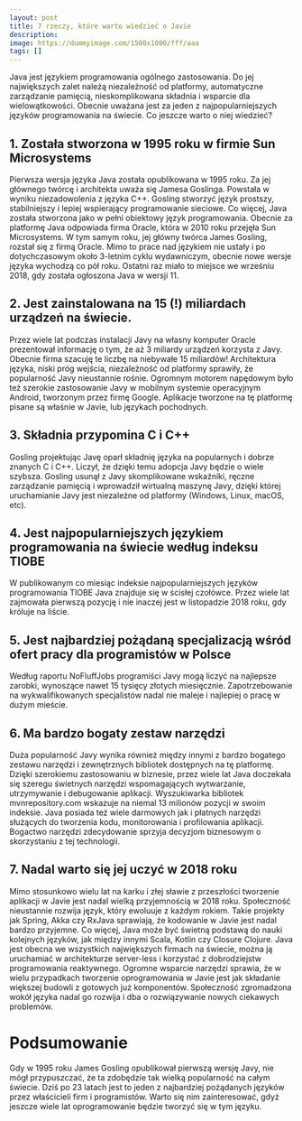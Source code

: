 ```yaml
---
layout: post
title: 7 rzeczy, które warto wiedzieć o Javie
description: 
image: https://dummyimage.com/1500x1000/fff/aaa
tags: []
---
```


Java jest językiem programowania ogólnego zastosowania. Do jej największych zalet należą niezależność od platformy, automatyczne zarządzanie pamięcią, nieskomplikowana składnia i wsparcie dla wielowątkowości. Obecnie uważana jest za jeden z najpopularniejszych języków programowania na świecie. Co jeszcze warto o niej wiedzieć?

## 1. Została stworzona w 1995 roku w firmie Sun Microsystems
Pierwsza wersja języka Java została opublikowana w 1995 roku. Za jej głównego twórcę i architekta uważa się Jamesa Goslinga. Powstała w wyniku niezadowolenia z języka C++. Gosling stworzyć język prostszy, stabilniejszy i lepiej wspierający programowanie sieciowe. Co więcej, Java została stworzona jako w pełni obiektowy język programowania. Obecnie za platformę Java odpowiada firma Oracle, która w 2010 roku przejęła Sun Microsystems. W tym samym roku, jej główny twórca James Gosling, rozstał się z firmą Oracle. Mimo to prace nad językiem nie ustały i po dotychczasowym około 3-letnim cyklu wydawniczym, obecnie nowe wersje języka wychodzą co pół roku. Ostatni raz miało to miejsce we wrześniu 2018, gdy została ogłoszona Java w wersji 11.
## 2. Jest zainstalowana na 15 (!) miliardach urządzeń na świecie.
Przez wiele lat podczas instalacji Javy na własny komputer Oracle prezentował informację o tym, że aż 3 miliardy urządzeń korzysta z Javy. Obecnie firma szacuję te liczbę na niebywałe 15 miliardów! Architektura języka, niski próg wejścia, niezależność od platformy sprawiły, że popularność Javy nieustannie rośnie. Ogromnym motorem napędowym było też szerokie zastosowanie Javy w mobilnym systemie operacyjnym Android, tworzonym przez firmę Google. Aplikacje tworzone na tę platformę pisane są właśnie w Javie, lub językach pochodnych.
## 3. Składnia przypomina C i C++
Gosling projektując Javę oparł składnię języka na popularnych i dobrze znanych C i C++. Liczył, że dzięki temu adopcja Javy będzie o wiele szybsza. Gosling usunął z Javy skomplikowane wskaźniki, ręczne zarządzanie pamięcią i wprowadził wirtualną maszynę Javy, dzięki której uruchamianie Javy jest niezależne od platformy (Windows, Linux, macOS, etc).
## 4. Jest najpopularniejszych językiem programowania na świecie według indeksu TIOBE
W publikowanym co miesiąc indeksie najpopularniejszych języków programowania TIOBE Java znajduje się w ścisłej czołówce. Przez wiele lat zajmowała pierwszą pozycję i nie inaczej jest w listopadzie 2018 roku, gdy króluje na liście.
## 5. Jest najbardziej pożądaną specjalizacją wśród ofert pracy dla programistów w Polsce
Według raportu NoFluffJobs programiści Javy mogą liczyć na najlepsze zarobki, wynoszące nawet 15 tysięcy złotych miesięcznie. Zapotrzebowanie na wykwalifikowanych specjalistów nadal nie maleje i najlepiej o pracę w dużym mieście.
## 6. Ma bardzo bogaty zestaw narzędzi
Duża popularność Javy wynika również między innymi z bardzo bogatego zestawu narzędzi i zewnętrznych bibliotek dostępnych na tę platformę. Dzięki szerokiemu zastosowaniu w biznesie, przez wiele lat Java doczekała się szeregu świetnych narzędzi wspomagających wytwarzanie, utrzymywanie i debugowanie aplikacji. Wyszukiwarka bibliotek mvnrepository.com wskazuje na niemal 13 milionów pozycji w swoim indeksie. Java posiada też wiele darmowych jak i płatnych narzędzi służących do tworzenia kodu, monitorowania i profilowania aplikacji. Bogactwo narzędzi zdecydowanie sprzyja decyzjom biznesowym o skorzystaniu z tej technologii.
## 7. Nadal warto się jej uczyć w 2018 roku
Mimo stosunkowo wielu lat na karku i złej sławie z przeszłości tworzenie aplikacji w Javie jest nadal wielką przyjemnością w 2018 roku. Społeczność nieustannie rozwija język, który ewoluuje z każdym rokiem. Takie projekty jak Spring, Akka czy RxJava sprawiają, że kodowanie w Javie jest nadal bardzo przyjemne. Co więcej, Java może być świetną podstawą do nauki kolejnych języków, jak między innymi Scala, Kotlin czy Closure Clojure. Java jest obecna we wszystkich największych firmach na świecie, można ją uruchamiać w architekturze server-less i korzystać z dobrodziejstw programowania reaktywnego. Ogromne wsparcie narzędzi sprawia, że w wielu przypadkach tworzenie oprogramowania w Javie jest jak składanie większej budowli z gotowych już komponentów. Społeczność zgromadzona wokół języka nadal go rozwija i dba o rozwiązywanie nowych ciekawych problemów.
# Podsumowanie
Gdy w 1995 roku James Gosling opublikował pierwszą wersję Javy, nie mógł przypuszczać, że ta zdobędzie tak wielką popularność na całym świecie. Dziś po 23 latach jest to jeden z najbardziej pożądanych języków przez właścicieli firm i programistów. Warto się nim zainteresować, gdyż jeszcze wiele lat oprogramowanie będzie tworzyć się w tym języku.
